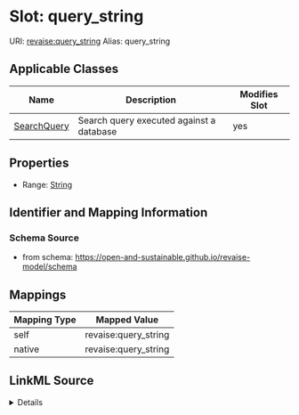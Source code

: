

# Slot: query_string 



URI: [revaise:query_string](https://open-and-sustainable.github.io/revaise-model/schema/query_string)
Alias: query_string

<!-- no inheritance hierarchy -->





## Applicable Classes

| Name | Description | Modifies Slot |
| --- | --- | --- |
| [SearchQuery](SearchQuery.md) | Search query executed against a database |  yes  |






## Properties

* Range: [String](String.md)




## Identifier and Mapping Information






### Schema Source


* from schema: https://open-and-sustainable.github.io/revaise-model/schema




## Mappings

| Mapping Type | Mapped Value |
| ---  | ---  |
| self | revaise:query_string |
| native | revaise:query_string |




## LinkML Source

<details>
```yaml
name: query_string
from_schema: https://open-and-sustainable.github.io/revaise-model/schema
rank: 1000
alias: query_string
domain_of:
- SearchQuery
range: string

```
</details>